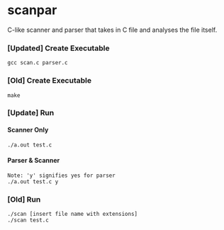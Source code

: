# scanpar
C-like scanner and parser that takes in C file and analyses the file itself. 

### [Updated] Create Executable
```
gcc scan.c parser.c
```
### [Old] Create Executable
``` 
make 
```
### [Update] Run
#### Scanner Only 
```
./a.out test.c
```

#### Parser & Scanner 
```
Note: 'y' signifies yes for parser
./a.out test.c y
```

### [Old] Run
```
./scan [insert file name with extensions] 
./scan test.c
```
